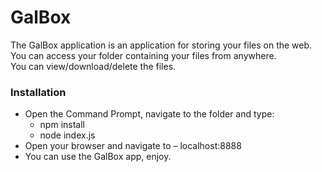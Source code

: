 # GalBox

The GalBox application is an application for storing your files on the web.
<br>You can access your folder containing your files from anywhere.
<br>You can view/download/delete the files.

### Installation ###
- Open the Command Prompt, navigate to the folder and type:
	- npm install
	- node index.js
- Open your browser and navigate to – localhost:8888
- You can use the GalBox app, enjoy.
